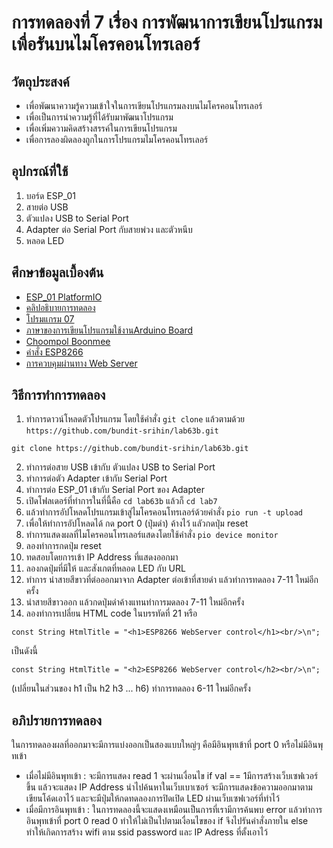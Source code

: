 # การทดลองที่ 7 เรื่อง การพัฒนาการเขียนโปรแกรมเพื่อรันบนไมโครคอนโทรเลอร์  
## วัตถุประสงค์
  * เพื่อพัฒนาความรู้ความเข้าใจในการเขียนโปรแกรมลงบนไมโครคอนโทรเลอร์
  * เพื่อเป็นการนำความรู้ที่ได้รับมาพัฒนาโปรแกรม
  * เพื่อเพิ่มความคิดสร้างสรรค์ในการเขียนโปรแกรม
  * เพื่อการลองผิดลองถูกในการโปรแกรมไมโครคอนโทรเลอร์
## อุปกรณ์ที่ใช้ 
  1. บอร์ด ESP_01
  2. สายต่อ USB
  3. ตัวแปลง USB to Serial Port 
  4. Adapter ต่อ Serial Port กับสายพ่วง และตัวหนีบ
  5. หลอด LED
## ศึกษาข้อมูลเบื้องต้น
  * [ESP_01 PlatformIO](https://docs.platformio.org/en/latest/boards/espressif8266/esp01.html)
  * [คลิปอธิบายการทดลอง]()
  * [โปรมแกรม 07](https://github.com/bundit-srihin/lab63b/blob/main/lab7/src/main.cpp)
  * [ภาษาของการเขียนโปรแกรมใช้งานArduino Board](https://arduinothing.blogspot.com/2016/04/arduino-cc.html)
  * [Choompol Boonmee](https://github.com/choompol-boonmee/lab63b.git)
  * [คำสั่ง ESP8266](https://links2004.github.io/Arduino/annotated.html)
  * [การควบคุมผ่านทาง Web Server](https://sites.google.com/site/eplearn/wifi/control_via_web_server)
## วิธีการทำการทดลอง
  1. ทำการดาวน์โหลดตัวโปรแกรม โดยใช้คำสั่ง `git clone` แล้วตามด้วย `https://github.com/bundit-srihin/lab63b.git`
```
git clone https://github.com/bundit-srihin/lab63b.git
```
  2. ทำการต่อสาย USB เข้ากับ ตัวแปลง USB to Serial Port
  3. ทำการต่อตัว Adapter เข้ากับ Serial Port
  4. ทำการต่อ ESP_01 เข้ากับ Serial Port ของ Adapter
  5. เปิดโฟลเดอร์ที่ทำการในที่นี้คือ `cd lab63b` แล้วก็ `cd lab7`
  6. แล้วทำการอัปโหลดโปรแกรมเข้าสู่ไมโครคอนโทรเลอร์ด้วยคำสั่ง `pio run -t upload`
  7. เพื่อให้ทำการอัปโหลดได้ กด port 0 (ปุ่มดำ) ค้างไว้ แลัวกดปุ่ม reset
  8. ทำการแสดงผลที่ไมโครคอนโทรเลอร์แสดงโดยใช้คำสั่ง `pio device monitor`
  9. ลองทำการกดปุ่ม reset 
  10. ทดสอบโดยการเข้า IP Address ที่แสดงออกมา 
  11. ลองกดปุ่มที่มีให้ และสังเกตที่หลอด LED กับ URL
  12. ทำการ นำสายสีขาวที่ต่อออกมาจาก Adapter ต่อเข้าที่สายดำ แล้วทำการทดลอง 7-11 ใหม่อีกครั้ง
  13. นำสายสีขาวออก แล้วกดปุ่มดำค้างแทนทำการมดลอง 7-11 ใหม่อีกครั้ง 
  14. ลองทำการเปลี่ยน HTML code ในบรรทัดที่ 21 หรือ
```
const String HtmlTitle = "<h1>ESP8266 WebServer control</h1><br/>\n";
```
เป็นดังนี้
```
const String HtmlTitle = "<h2>ESP8266 WebServer control</h2><br/>\n";
```
(เปลี่ยนในส่วนของ h1 เป็น h2 h3 ... h6) ทำการทดลอง 6-11 ใหม่อีกครั้ง
## อภิปรายการทดลอง 
 ในการทดลองผลที่ออกมาจะมีการแบ่งออกเป็นสองแบบใหญ่ๆ คือมีอินพุทเข้าที่ port 0 หรือไม่มีอินพุทเข้า
  * เมื่อไม่มีอินพุทเข้า : จะมีการแสดง read 1 จะผ่านเงื่อนไข if val == 1มีการสร้างเว็บเซฟเวอร์ขึ้น แล้วจะแสดง IP Address นำไปค้นหาในเว็บเบาเซอร์ จะมีการแสดงข้อความออกมาตามเขียนโค้ดเอาไว้ และจะมีปุ่มให้กดทดลองการปิดเปิด LED ผ่านเว็บเซฟเวอร์ที่ทำไว้
  * เมื่อมีการอินพุทเข้า : ในการทดลองนี้จะแสดงเหมือนเป็นการที่เรามีการค้นพบ error แล้วทำการอินพุทเข้าที่ port 0 read 0 ทำให้ไม่เป็นไปตามเงื่อนไขของ if จึงไปรันคำสั่งภายใน else ทำให้เกิดการสร้าง wifi ตาม ssid password และ IP Adress ที่ตั้งเอาไว้
